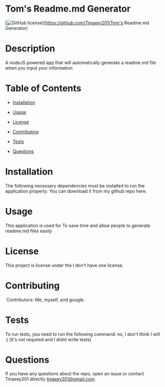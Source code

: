 
# Tom's Readme.md Generator
  [![GitHub license](https://img.shields.io/badge/license-MIT-blue.svg)](https://github.com/Tmaxey201/Tom's Readme.md Generator)
  
  # Description
  A nodeJS powered app that will automatically generate a readme.md file when you input your information
  
  # Table of Contents 
  
  * [Installation](#installation)
 
  * [Usage](#usage)
 
  * [License](#license)
 
  * [Contributing](#contributing)
 
  * [Tests](#tests)
  
  * [Questions](#questions)
  
  # Installation
 
  The following necessary dependencies must be installed to run the application properly: You can download it from my github repo here.
 
  # Usage
 
  ​This application is used for To save time and allow people to generate readme.md files easily
 
  # License
 
  This project is license under the I don't have one license.
  
  # Contributing
  ​
  Contributors: Me, myself, and google. 
  
  # Tests
 
  To run tests, you need to run the following command: no, I don't think I will :) (it's not required and I didnt write tests)
  
  # Questions
  
  If you have any questions about the repo, open an issue or contact Tmaxey201 directly tmaxey201@gmail.com.
  